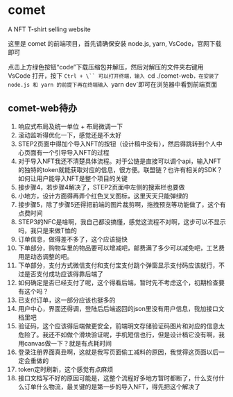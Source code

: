 # comet
A NFT T-shirt selling website

这里是 comet 的前端项目，首先请确保安装 node.js, yarn, VsCode，官网下载即可

点击上方绿色按钮“code”下载压缩包并解压，然后对解压的文件夹右键用 VsCode 打开，按下 `Ctrl + \`` 可以打开终端，输入 `cd ./comet-web`，在安装了 node.js 和 yarn 的前提下再在终端输入 `yarn dev`即可在浏览器中看到前端页面



## comet-web待办

1. 响应式布局及统一单位 + 布局微调一下
2. 滚动监听得优化一下，感觉还是不太好
3. STEP2页面中得加个导入NFT的按钮（设计稿中没有），然后得跳转到个人中心页面有一个引导导入NFT的过程
4. 对于导入NFT我还不清楚具体流程。对于公链是直接可以调个api，输入NFT的独特的token就能获取对应的信息，很方便。联盟链？也许有相关的SDK？如何让用户能导入NFT是整个项目的关键
5. 接步骤4，若步骤4解决了，STEP2页面中左侧的搜索栏也要做
6. 小地方，设计方面得再弄个红色叉叉图标，这里天天只能弹绿的
7. 接步骤5，除了步骤5还得把前端的图片裁剪啊，拖拽预览等功能做了，这个有点费时间
8. STEP3的NFC是啥啊，我自己都没搞懂，感觉这流程不对啊，这步可以不显示吗，我只是来做T恤的
9. 订单信息，做得差不多了，这个应该挺快
10. 下单部分，购物车里的物品要可以增减吧，邮费满了多少可以减免吧，工艺费用是动态调整的吧。
11. 下单部分，支付方式微信支付和支付宝支付跳个弹窗显示支付码应该就行，不过是否支付成功应该得靠后端了
12. 如何确定是否已经支付了呢，这个得看后端，暂时先不考虑这个，初期检查要有这个吗？
13. 已支付订单，这一部分应该也挺多的
14. 用户中心，界面还得调，登陆后后端返回的json里没有用户信息，我加接口文档里吧
15. 验证码，这个应该得后端做更安全，前端明文存储验证码图片和对应的信息太危险了。我还不如做个滑块验证呢，手机短信也行，但是设计稿它没有啊，我用canvas做一下？就是有点耗时间
16. 登录注册界面真丑啊，这就是我写页面偷工减料的原因，我觉得这页面以后一定会重做的
17. token定时刷新，这个感觉有点麻烦
18. 接口文档写不好的原因可能是，这整个流程好多地方暂时都断了，什么支付什么订单什么物流，最关键的是第一步的导入NFT，得先把这个解决了
